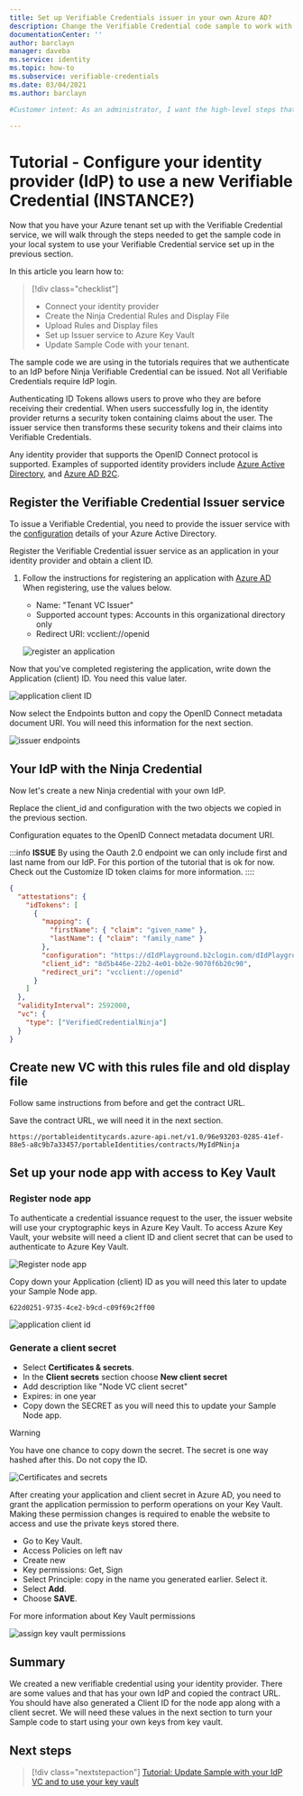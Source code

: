```yaml
---
title: Set up Verifiable Credentials issuer in your own Azure AD?
description: Change the Verifiable Credential code sample to work with your Azure tenant
documentationCenter: ''
author: barclayn
manager: daveba
ms.service: identity
ms.topic: how-to
ms.subservice: verifiable-credentials
ms.date: 03/04/2021
ms.author: barclayn

#Customer intent: As an administrator, I want the high-level steps that I should follow so that I can quickly start using verifiable credentials in my own Azure AD

---
```


# Tutorial - Configure your identity provider (IdP) to use a new Verifiable Credential (INSTANCE?)

Now that you have your Azure tenant set up with the Verifiable Credential service, we will walk through the steps needed to get the sample code in your local system to use your Verifiable Credential service set up in the previous section.

In this article you learn how to:

> [!div class="checklist"]
> * Connect your identity provider
> * Create the Ninja Credential Rules and Display File
> * Upload Rules and Display files
> * Set up Issuer service to Azure Key Vault
> * Update Sample Code with your tenant.

The sample code we are using in the tutorials requires that we authenticate to an IdP before Ninja Verifiable Credential can be issued. Not all Verifiable Credentials require IdP login.

Authenticating ID Tokens allows users to prove who they are before receiving their credential. When users successfully log in, the identity provider returns a security token containing claims about the user. The issuer service then transforms these security tokens and their claims into Verifiable Credentials.

Any identity provider that supports the OpenID Connect protocol is supported. Examples of supported identity providers include [Azure Active Directory](../fundamentals/active-directory-whatis.md), and [Azure AD B2C](../../active-directory-b2c/overview.md). 


## Register the Verifiable Credential Issuer service

To issue a Verifiable Credential, you need to provide the issuer service with the [configuration](issuer-openid.md) details of your Azure Active Directory.

Register the Verifiable Credential issuer service as an application in your identity provider and obtain a client ID. 

1. Follow the instructions for registering an application with [Azure AD](../develop/quickstart-register-app.md) When registering, use the values below.

    - Name: "Tenant VC Issuer"
    - Supported account types: Accounts in this organizational directory only
    - Redirect URI: vcclient://openid

    ![register an application](/media/tutorial-sample-app-your-IdP/MUnp9lS.png)

Now that you've completed registering the application, write down the Application (client) ID. You need this value later.

![application client ID](/media/tutorial-sample-app-your-IdP/aWyalLO.png)

Now select the Endpoints button and copy the OpenID Connect metadata document URI. You will need this information for the next section. 

![issuer endpoints](/media/tutorial-sample-app-your-IdP/aGCw9I7.png)

## Your IdP with the Ninja Credential 

Now let's create a new Ninja credential with your own IdP. 

Replace the client_id and configuration with the two objects we copied in the previous section. 

Configuration equates to the OpenID Connect metadata document URI. 

:::info
**ISSUE** By using the Oauth 2.0 endpoint we can only include first and last name from our IdP. For this portion of the tutorial that is ok for now. Check out the Customize ID token claims for more information. 
::::

```json
{
  "attestations": {
    "idTokens": [
      {
        "mapping": {
          "firstName": { "claim": "given_name" },
          "lastName": { "claim": "family_name" }
        },
        "configuration": "https://dIdPlayground.b2clogin.com/dIdPlayground.onmicrosoft.com/B2C_1_sisu/v2.0/.well-known/openid-configuration",
        "client_id": "8d5b446e-22b2-4e01-bb2e-9070f6b20c90",
        "redirect_uri": "vcclient://openid"
      }
    ]
  },
  "validityInterval": 2592000,
  "vc": {
    "type": ["VerifiedCredentialNinja"]
  }
}
```

## Create new VC with this rules file and old display file

Follow same instructions from before and get the contract URL.

Save the contract URL, we will need it in the next section. 

```
https://portableidentitycards.azure-api.net/v1.0/96e93203-0285-41ef-88e5-a8c9b7a33457/portableIdentities/contracts/MyIdPNinja
```

## Set up your node app with access to Key Vault

### Register node app

To authenticate a credential issuance request to the user, the issuer website will use your cryptographic keys in Azure Key Vault. To access Azure Key Vault, your website will need a client ID and client secret that can be used to authenticate to Azure Key Vault.

![Register node app](/media/tutorial-sample-app-your-IdP/cvkoirk.png)

Copy down your Application (client) ID as you will need this later to update your Sample Node app.

```
622d0251-9735-4ce2-b9cd-c09f69c2ff00
```

![application client id](/media/tutorial-sample-app-your-IdP/jq6a7lv.png)


### Generate a client secret

- Select **Certificates & secrets**.
- In the **Client secrets** section choose **New client secret**
- Add description like "Node VC client secret"
- Expires: in one year 
- Copy down the SECRET as you will need this to update your Sample Node app.

>[!WARNING]
> You have one chance to copy down the secret. The secret is one way hashed after this. Do not copy the ID. 

![Certificates and secrets](/media/tutorial-sample-app-your-IdP/nfskid8.png)

After creating your application and client secret in Azure AD, you need to grant the application permission to perform operations on your Key Vault. Making these permission changes is required to enable the website to access and use the private keys stored there.

- Go to Key Vault.
- Access Policies on left nav
- Create new
- Key permissions: Get, Sign
- Select Principle: copy in the name you generated earlier. Select it.
- Select **Add**.
- Choose **SAVE**.

For more information about Key Vault permissions 

![assign key vault permissions](/media/tutorial-sample-app-your-IdP/si53el7.png)

## Summary

We created a new verifiable credential using your identity provider. There are some values  and that has your own IdP and copied the contract URL. You should have also generated a Client ID for the node app along with a client secret. We will need these values in the next section to turn your Sample code to start using your own keys from key vault. 

## Next steps

> [!div class="nextstepaction"]
> [Tutorial: Update Sample with your IdP VC and to use your key vault ](tutorial-04-update-sample-your-IdP-vc.md)